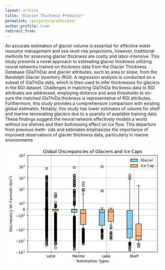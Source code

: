 ```yaml
---
layout: archive
title: "Glacier Thickness Predictor"
permalink: /projects/prethicktor
author_profile: true
redirect_from:
---
```

An accurate estimation of glacier volume is essential for effective water resource
management and sea-level rise projections, however, traditional methods for assessing glacier
thickness are costly and labor-intensive. This study presents a novel approach to estimating
glacier thickness utilizing neural networks trained on thickness data from the Glacier Thickness
Database (GlaThiDa) and glacier attributes, such as area or slope, from the Randolph Glacier
Inventory (RGI). A regression analysis is conducted on a subset of GlaThiDa data, which is then
used to infer thicknesses for glaciers in the RGI dataset. Challenges in matching GlaThiDa
thickness data to RGI attributes are addressed, employing distance and area thresholds to en-
sure the matched GlaThiDa thickness is representative of RGI attributes. Furthermore, this
study provides a comprehensive comparison with existing global estimates. Notably, this study
has lower estimates of volume for shelf and marine-terminating glaciers due to a sparsity of
available training data. These findings suggest the neural network effectively models a world
without ice shelves and their buttressing effect on ice flow. This departure from previous meth-
ods and estimates emphasizes the importance of improved observations of glacier thickness
data, particularly in marine environments
<p align="center">
  <img src="/images/discrepancy_boxplot.png" width = "500" />
</p>
